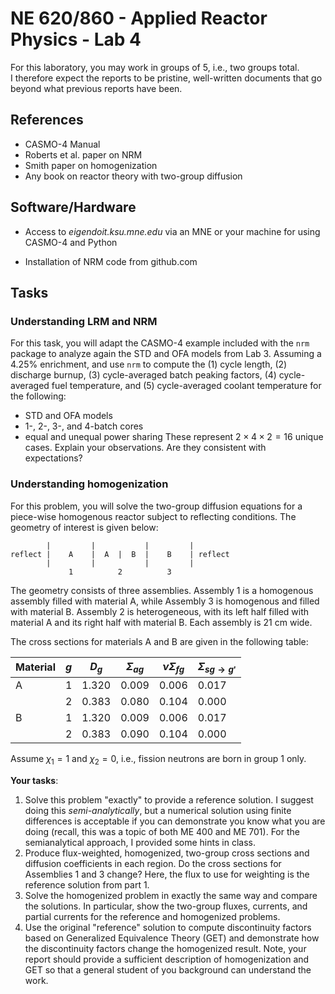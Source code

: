 # NE 620/860 - Applied Reactor Physics - Lab 4

For this laboratory, you may work in groups of 5, i.e., two groups total.  
I therefore expect the reports to be pristine, well-written documents that 
go beyond what previous reports have been.

## References

- CASMO-4 Manual
- Roberts et al. paper on NRM
- Smith paper on homogenization
- Any book on reactor theory with two-group diffusion

## Software/Hardware

- Access to *eigendoit.ksu.mne.edu* via an MNE or your machine for using 
  CASMO-4 and Python

- Installation of NRM code from github.com

## Tasks

### Understanding LRM and NRM

For this task, you will adapt the CASMO-4 example included with 
the `nrm` package to analyze again the STD and OFA models from Lab 3. 
Assuming a 4.25% enrichment, and use `nrm` to compute the 
(1) cycle length,
(2) discharge burnup,
(3) cycle-averaged batch peaking factors, 
(4) cycle-averaged fuel temperature, and 
(5) cycle-averaged coolant temperature for the following:
  - STD and OFA models
  - 1-, 2-, 3-, and 4-batch cores
  - equal and unequal power sharing
These represent $2 \times 4 \times 2 = 16$ unique cases.  Explain your
observations.  Are they consistent with expectations?

### Understanding homogenization

For this problem, you will solve the two-group diffusion equations for
a piece-wise homogenous reactor subject to reflecting conditions.  The geometry
of interest is given below:


```
        |         |           |         |
reflect |    A    |  A  |  B  |    B    | reflect
        |         |           |         |
             1          2          3
```

The geometry consists of three assemblies.  Assembly 1 is a homogenous
assembly filled with material A, while Assembly 3 is homogenous and filled
with material B.  Assembly 2 is heterogeneous, with its left half filled with
material A and its right half with material B.  Each assembly is 21 cm wide.


The cross sections for materials A and B are given in the following table:


| Material  | $g$  | $D_g$  |  $\Sigma_{ag}$ | $\nu\Sigma_{fg}$  | $\Sigma_{sg\to g'}$  |
|---|---|---|---|---|---|
| A  | 1  | 1.320  | 0.009  | 0.006  | 0.017  |
|    | 2  | 0.383  | 0.080  | 0.104  | 0.000  |
| B  | 1  | 1.320  | 0.009  | 0.006  | 0.017  |
|    | 2  | 0.383  | 0.090  | 0.104  | 0.000  |

Assume $\chi_1 = 1$ and $\chi_2 = 0$, i.e., fission neutrons are born in
group 1 only.

**Your tasks**:
 1. Solve this problem "exactly" to provide a reference solution.  I suggest doing this
   *semi-analytically*, but a numerical solution using finite differences is
   acceptable if you can demonstrate you know what you are doing (recall, this
   was a topic of both ME 400 and ME 701).  For the semianalytical approach,
   I provided some hints in class.
 2. Produce flux-weighted, homogenized, two-group cross sections and diffusion
   coefficients in each region.  Do the cross sections for Assemblies 1 and 3
   change?  Here, the flux to use for weighting is the reference solution from
   part 1.
 3. Solve the homogenized problem in exactly the same way and compare the 
   solutions.  In particular, show the two-group fluxes, currents, and partial
   currents for the reference and homogenized problems.
 4. Use the original "reference" solution to compute discontinuity 
   factors based on Generalized Equivalence Theory (GET) and demonstrate how 
   the discontinuity factors change the homogenized result.  Note, your report
    should provide a sufficient description of homogenization and GET so that
   a general student of you background can understand the work.



